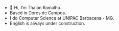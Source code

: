 - 👋 Hi, I’m Thaian Ramalho.
- Based in Dores de Campos.
- I do Computer Science at UNIPAC Barbacena - MG.
- English is always under construction.
